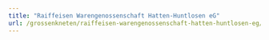```yaml
---
title: "Raiffeisen Warengenossenschaft Hatten-Huntlosen eG"
url: /grossenkneten/raiffeisen-warengenossenschaft-hatten-huntlosen-eg/
---
```

